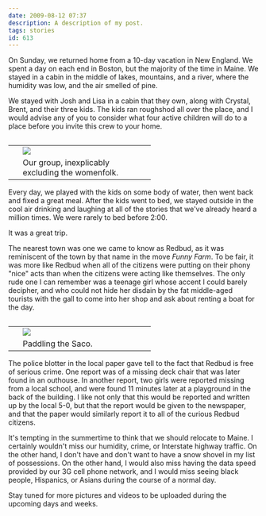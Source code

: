```yaml
---
date: 2009-08-12 07:37
description: A description of my post.
tags: stories
id: 613
---
```

On Sunday, we returned home from a 10-day vacation in New England.  We spent a day on each end in Boston, but the majority of the time in Maine.  We stayed in a cabin in the middle of lakes, mountains, and a river, where the humidity was low, and the air smelled of pine.

We stayed with Josh and Lisa in a cabin that they own, along with Crystal, Brent, and their three kids.  The kids ran roughshod all over the place, and I would advise any of you to consider what four active children will do to a place before you invite this crew to your home.

<table cellpadding="2" align="right"><tr><td width="5" rowspan="2"><spacer type="block" width="5" height="1"></td><td width="250" ><img src="/img/MainePic1.jpg"></td></tr><tr><td class="caption" width="250">Our group, inexplicably excluding the womenfolk.</td></tr></table>

<!--more-->
Every day, we played with the kids on some body of water, then went back and fixed a great meal.  After the kids went to bed, we stayed outside in the cool air drinking and laughing at all of the stories that we've already heard a million times.  We were rarely to bed before 2:00.

It was a great trip.

The nearest town was one we came to know as Redbud, as it was reminiscent of the town by that name in the move <i>Funny Farm</i>.  To be fair, it was more like Redbud when all of the citizens were putting on their phony "nice" acts than when the citizens were acting like themselves.  The only rude one I can remember was a teenage girl whose accent I could barely decipher, and who could not hide her disdain by the fat middle-aged tourists with the gall to come into her shop and ask about renting a boat for the day.

<table cellpadding="2" align="right"><tr><td width="5" rowspan="2"><spacer type="block" width="5" height="1"></td><td width="250" ><img src="/img/MainePic2.jpg"></td></tr><tr><td class="caption" width="250">Paddling the Saco.</td></tr></table>

The police blotter in the local paper gave tell to the fact that Redbud is free of serious crime.  One report was of a missing deck chair that was later found in an outhouse.  In another report, two girls were reported missing from a local school, and were found 11 minutes later at a playground in the back of the building.  I like not only that this would be reported and written up by the local 5-0, but that the report would be given to the newspaper, and that the paper would similarly report it to all of the curious Redbud citizens.

It's tempting in the summertime to think that we should relocate to Maine.  I certainly wouldn't miss our humidity, crime, or Interstate highway traffic.  On the other hand, I don't have and don't want to have a snow shovel in my list of possessions.  On the other hand, I would also miss having the data speed provided by our 3G cell phone network, and I would miss seeing black people, Hispanics, or Asians during the course of a normal day.

Stay tuned for more pictures and videos to be uploaded during the upcoming days and weeks.